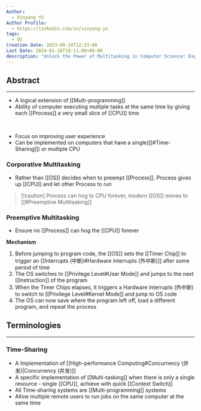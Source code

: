 ```yaml
---
Author:
  - Xinyang YU
Author Profile:
  - https://linkedin.com/in/xinyang-yu
tags:
  - OS
Creation Date: 2023-09-24T12:23:00
Last Date: 2024-01-18T18:11:08+08:00
description: "Unlock the Power of Multitasking in Computer Science: Explore the intricacies of Corporative and Preemptive Multitasking, extending the capabilities of traditional multi-programming."
---
```

## Abstract
---
- A logical extension of [[Multi-programming]]
- Ability of computer executing multiple tasks at the same time by giving each [[Process]] a very small slice of [[CPU]] time
</br>

- Focus on improving user experience 
- Can be implemented on computers that have a single([[#Time-Sharing]]) or multiple CPU
### Corporative Multitasking
- Rather than [[OS]] decides when to preempt [[Process]]. Process gives up [[CPU]] and let other Process to run
>[!caution] Process can hog to CPU forever, modern [[OS]] moves to [[#Preemptive Multitasking]]

### Preemptive Multitasking
- Ensure no [[Process]] can hog the [[CPU]] forever

**Mechanism**
1. Before jumping to program code, the [[OS]] sets the [[Timer Chip]] to trigger an [[Interrupts (中断)#Hardware interrupts (外中断)]] after some period of time
2. The OS switches to [[Privilege Level#User Mode]] and jumps to the next [[Instruction]] of the program
3. When the Timer Chips elapses, it triggers a Hardware interrupts (外中断) to switch to [[Privilege Level#Kernel Mode]] and jump to OS code
4. The OS can now save where the program left off, load a different program, and repeat the process

## Terminologies
---
### Time-Sharing
- A Implementation of [[High-performance Computing#Concurrency (并发)|Concurrency (并发)]]
- A specific implementation of [[Multi-tasking]] when there is only a single resource - single [[CPU]], achieve with quick [[Context Switch]]
- All Time-sharing systems are [[Multi-programming]] systems
- Allow multiple remote users to run jobs on the same computer at the same time 

